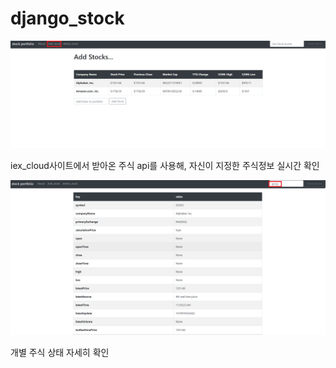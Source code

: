 # django_stock

![add_stock](./add_stock.png)

iex_cloud사이트에서 받아온 주식 api를 사용해, 자신이 지정한 주식정보 실시간 확인

![search](./search.png)

개별 주식 상태 자세히 확인
